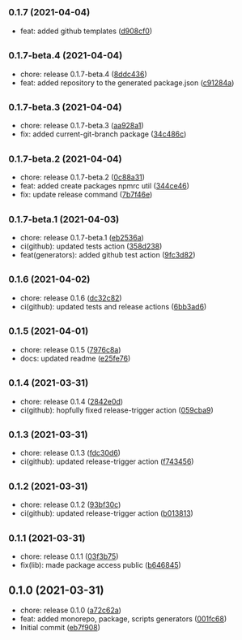 ## <small>0.1.7 (2021-04-04)</small>

* feat: added github templates ([d908cf0](https://github.com/zMotivat0r/mrepo/commit/d908cf0))



## <small>0.1.7-beta.4 (2021-04-04)</small>

* chore: release 0.1.7-beta.4 ([8ddc436](https://github.com/zMotivat0r/mrepo/commit/8ddc436))
* feat: added repository to the generated package.json ([c91284a](https://github.com/zMotivat0r/mrepo/commit/c91284a))



## <small>0.1.7-beta.3 (2021-04-04)</small>

* chore: release 0.1.7-beta.3 ([aa928a1](https://github.com/zMotivat0r/mrepo/commit/aa928a1))
* fix: added current-git-branch package ([34c486c](https://github.com/zMotivat0r/mrepo/commit/34c486c))



## <small>0.1.7-beta.2 (2021-04-04)</small>

* chore: release 0.1.7-beta.2 ([0c88a31](https://github.com/zMotivat0r/mrepo/commit/0c88a31))
* feat: added create packages npmrc util ([344ce46](https://github.com/zMotivat0r/mrepo/commit/344ce46))
* fix: update release command ([7b7f46e](https://github.com/zMotivat0r/mrepo/commit/7b7f46e))



## <small>0.1.7-beta.1 (2021-04-03)</small>

* chore: release 0.1.7-beta.1 ([eb2536a](https://github.com/zMotivat0r/mrepo/commit/eb2536a))
* ci(github): updated tests action ([358d238](https://github.com/zMotivat0r/mrepo/commit/358d238))
* feat(generators): added github test action ([9fc3d82](https://github.com/zMotivat0r/mrepo/commit/9fc3d82))



## <small>0.1.6 (2021-04-02)</small>

* chore: release 0.1.6 ([dc32c82](https://github.com/zMotivat0r/mrepo/commit/dc32c82))
* ci(github): updated tests and release actions ([6bb3ad6](https://github.com/zMotivat0r/mrepo/commit/6bb3ad6))



## <small>0.1.5 (2021-04-01)</small>

* chore: release 0.1.5 ([7976c8a](https://github.com/zMotivat0r/mrepo/commit/7976c8a))
* docs: updated readme ([e25fe76](https://github.com/zMotivat0r/mrepo/commit/e25fe76))



## <small>0.1.4 (2021-03-31)</small>

* chore: release 0.1.4 ([2842e0d](https://github.com/zMotivat0r/mrepo/commit/2842e0d))
* ci(github): hopfully fixed release-trigger action ([059cba9](https://github.com/zMotivat0r/mrepo/commit/059cba9))



## <small>0.1.3 (2021-03-31)</small>

* chore: release 0.1.3 ([fdc30d6](https://github.com/zMotivat0r/mrepo/commit/fdc30d6))
* ci(github): updated release-trigger action ([f743456](https://github.com/zMotivat0r/mrepo/commit/f743456))



## <small>0.1.2 (2021-03-31)</small>

* chore: release 0.1.2 ([93bf30c](https://github.com/zMotivat0r/mrepo/commit/93bf30c))
* ci(github): updated release-trigger action ([b013813](https://github.com/zMotivat0r/mrepo/commit/b013813))



## <small>0.1.1 (2021-03-31)</small>

* chore: release 0.1.1 ([03f3b75](https://github.com/zMotivat0r/mrepo/commit/03f3b75))
* fix(lib): made package access public ([b646845](https://github.com/zMotivat0r/mrepo/commit/b646845))



## 0.1.0 (2021-03-31)

* chore: release 0.1.0 ([a72c62a](https://github.com/zMotivat0r/mrepo/commit/a72c62a))
* feat: added monorepo, package, scripts generators ([001fc68](https://github.com/zMotivat0r/mrepo/commit/001fc68))
* Initial commit ([eb7f908](https://github.com/zMotivat0r/mrepo/commit/eb7f908))



